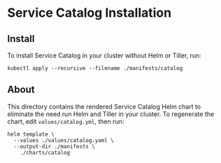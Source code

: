 # Service Catalog Installation

## Install
To install Service Catalog in your cluster without Helm or Tiller, run:

```
kubectl apply --recursive --filename ./manifests/catalog
```

## About
This directory contains the rendered Service Catalog Helm chart to eliminate
the need run Helm and Tiller in your cluster. To regenerate the chart, edit
`values/catalog.yml`, then run:

```
helm template \
  --values ./values/catalog.yaml \
  --output-dir ./manifests \
    ./charts/catalog
```
